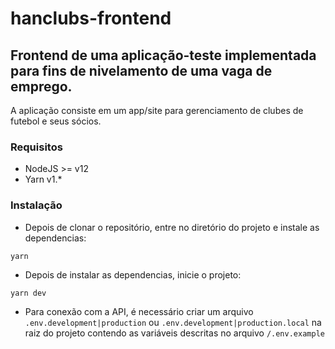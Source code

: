 # hanclubs-frontend
## Frontend de uma aplicação-teste implementada para fins de nivelamento de uma vaga de emprego.
A aplicação consiste em um app/site para gerenciamento de clubes de futebol e seus sócios. 

### Requisitos
* NodeJS >= v12
* Yarn v1.*

### Instalação
* Depois de clonar o repositório, entre no diretório do projeto e instale as dependencias:
```
yarn
```

* Depois de instalar as dependencias, inicie o projeto:
```
yarn dev
```
* Para conexão com a API, é necessário criar um arquivo <code>.env.development|production</code> ou <code>.env.development|production.local</code> na raiz do projeto contendo as variáveis descritas no arquivo <code>/.env.example</code>
